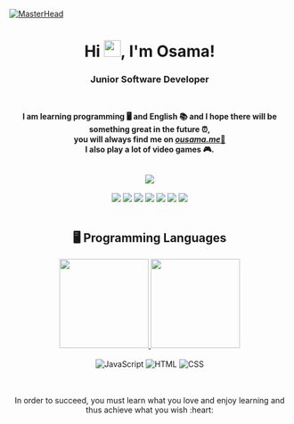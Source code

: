 [![MasterHead](https://1.bp.blogspot.com/-7A4WynwLsMw/XbBpCXG8fHI/AAAAAAAAMt4/uOa1bpLskYgrwGbllhSu2SDj_Mig8SXJQCLcBGAsYHQ/s1600/2000_600px.gif)](https://rishavchanda.io)

<h1 align="center">Hi <img src="https://user-images.githubusercontent.com/1303154/88677602-1635ba80-d120-11ea-84d8-d263ba5fc3c0.gif" width="30">, I'm Osama!</h1>
<h3 align="center">Junior Software Developer</h3>

<br/>

<p align="center"><b>I am learning programming 🖥️ and English 📚 and I hope there will be something great in the future ⏰,<br/>you will always find me on <a href="https://ousama.me"><i>ousama.me</i>📍</a><br/>I also play a lot of video games 🎮.</b>

<br/>
<br/>

<div align="center" valign="top">
<img src="https://discord.c99.nl/widget/theme-1/768757998402928680.png">
</div>

<br/>

<div align="center">
<a href="https://ousama.me/twitch"><img src="https://img.shields.io/badge/Twitch-9146FF?style=for-the-badge&logo=twitch&logoColor=white"></a>
<a href="https://ousama.me/youtube"><img src="https://img.shields.io/badge/YouTube-FF0000?style=for-the-badge&logo=youtube&logoColor=white"></a>
<a href="https://ousama.me/discord"><img src="https://img.shields.io/badge/Discord-5865F2?style=for-the-badge&logo=discord&logoColor=white"></a>
<a href="https://ousama.me/twitter"><img src="https://img.shields.io/badge/twitter-1DA1F2?style=for-the-badge&logo=twitter&logoColor=white"></a>
<a href="https://ousama.me/instagram"><img src="https://img.shields.io/badge/instagram-E4405F?style=for-the-badge&logo=instagram&logoColor=white"></a>
<a href="https://ousama.me/tiktok"><img src="https://img.shields.io/badge/tiktok-063752?style=for-the-badge&logo=tiktok&logoColor=white"></a>
<a href="https://ousama.me/steam"><img src="https://img.shields.io/badge/steam-2580C3?style=for-the-badge&logo=steam&logoColor=white"></a>
</div>

<br/>

<h2 align="center">🖥️ Programming Languages</h2>

<div align="center">
<a href="https://github.com/ousama-altamimi">
<img height="160em" src="https://github-readme-stats.vercel.app/api?username=ousama-altamimi&count_private=true&include_all_commits=true&show_icons=true&theme=tokyonight&hide_border=false&show_owner=true"/>
<img height="160em" src="https://github-readme-stats.vercel.app/api/top-langs/?username=duribeiro&theme=tokyonight&hide_border=false&&layout=compact"/></a>
</div>

<br/>

<div align="center">
<img alt="JavaScript" src="https://img.shields.io/badge/-Javascript-F0DB4F?style=for-the-badge&labelColor=black&logo=javascript&logoColor=F0DB4F">
<img alt="HTML" src="https://img.shields.io/badge/-html5-E34F26?style=for-the-badge&labelColor=black&logo=html5&logoColor=E34F26">
<img alt="CSS" src="https://img.shields.io/badge/-css-1572B6?style=for-the-badge&labelColor=black&logo=css3&logoColor=1572B6">
</div>

<br/>
<br/>

<div align="center">
  <p>In order to succeed, you must learn what you love and enjoy learning and thus achieve what you wish :heart:</p>
</div>
